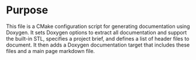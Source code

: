 # Purpose
This file is a CMake configuration script for generating documentation using Doxygen. It sets Doxygen options to extract all documentation and support the built-in STL, specifies a project brief, and defines a list of header files to document. It then adds a Doxygen documentation target that includes these files and a main page markdown file.
